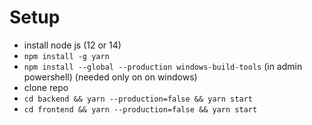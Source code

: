 # Setup

- install node js (12 or 14)
- `npm install -g yarn`
- `npm install --global --production windows-build-tools` (in admin powershell) (needed only on on windows)
- clone repo
- `cd backend && yarn --production=false && yarn start`
- `cd frontend && yarn --production=false && yarn start`
